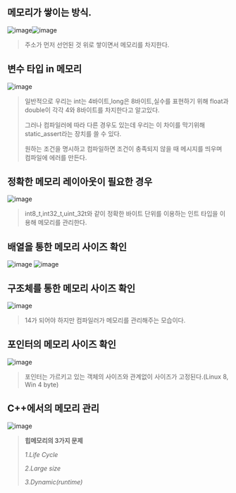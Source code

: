 ## 메모리가 쌓이는 방식.
![image](https://user-images.githubusercontent.com/80379900/115171839-e9d32b80-a0fe-11eb-9709-9f3faaaf2e26.png)![image](https://user-images.githubusercontent.com/80379900/115171730-ac6e9e00-a0fe-11eb-9851-1074d9897943.png)

>주소가 먼저 선언된 것 위로 쌓이면서 메모리를 차지한다.
>
## 변수 타입 in 메모리
![image](https://user-images.githubusercontent.com/80379900/115172244-d2487280-a0ff-11eb-976e-864d1e920f2b.png)
>일반적으로 우리는 int는 4바이트,long은 8바이트,실수를 표현하기 위해 float과 double이 각각 4와 8바이트를 차지한다고 알고있다.
>
>그러나 컴파일러에 따라 다른 경우도 있는데 우리는 이 차이를 막기위해 static_assert라는 장치를 쓸 수 있다.
>
>원하는 조건을 명시하고 컴파일하면 조건이 충족되지 않을 때 메시지를 띄우며 컴파일에 에러를 만든다.

## 정확한 메모리 레이아웃이 필요한 경우
![image](https://user-images.githubusercontent.com/80379900/115172790-f3f62980-a100-11eb-98ee-2dd78c65f449.png)
>int8_t,int32_t,uint_32t와 같이 정확한 바이트 단위를 이용하는 인트 타입을 이용해 메모리를 관리한다.

## 배열을 통한 메모리 사이즈 확인
![image](https://user-images.githubusercontent.com/80379900/115173383-26545680-a102-11eb-964d-2cc2f2ef5a6f.png)
![image](https://user-images.githubusercontent.com/80379900/115174474-42f18e00-a104-11eb-91e0-6454458130b2.png)

## 구조체를 통한 메모리 사이즈 확인
![image](https://user-images.githubusercontent.com/80379900/115175059-4f2a1b00-a105-11eb-943c-9eec3f7b14ad.png)
> 14가 되어야 하지만 컴파일러가 메모리를 관리해주는 모습이다.

## 포인터의 메모리 사이즈 확인
![image](https://user-images.githubusercontent.com/80379900/115200502-42222180-a12f-11eb-8262-061b74734d91.png)
> 포인터는 가르키고 있는 객체의 사이즈와 관계없이 사이즈가 고정된다.(Linux 8, Win 4 byte)
> 

## C++에서의 메모리 관리
![image](https://user-images.githubusercontent.com/80379900/115207378-81a03c00-a136-11eb-8b97-ae815e117705.png)
> **힙메모리의 3가지 문제**
> 
> *1.Life Cycle*
> 
> *2.Large size*
> 
> *3.Dynamic(runtime)*
> 
